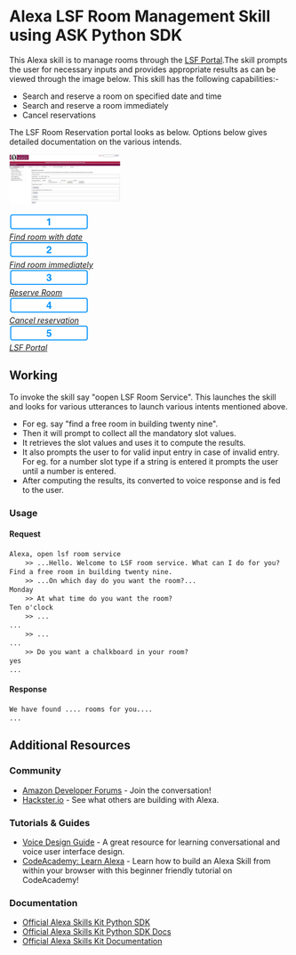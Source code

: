 # Alexa LSF Room Management Skill using ASK Python SDK

This Alexa skill is to manage rooms through the [LSF Portal](https://lsf.ovgu.de/qislsf/rds?state=extendedRoomSearch&type=1&next=extendedRoomSearch.vm&nextdir=ressourcenManager&searchCategory=detailedRoomSearch&asi=).The skill prompts the user for necessary inputs and provides appropriate results as can be viewed through the image below. This skill has the following capabilities:-
* Search and reserve a room on specified date and time
* Search and reserve a room immediately
* Cancel reservations

The LSF Room Reservation portal looks as below. Options below gives detailed documentation on the various intends.

<img src="https://github.com/athulrajvsovgu/LSFRoomSkillAlexa/blob/dev/img/LSF%20Reservation%20Portal.jpg" />

<style type="text/css">
        .fans li{
            display: inline;
        }
        .fans .captioned-image {
            display:inline-block;
            width:200px;
        }

        .fans figure {
            width: 200px;
            display:block;
            text-align:center;
        }

        img {
            max-width:200px;
        }
</style>
<p>
	<div class="intends">
		<div class="captioned-image">
			<a href="./docs/room_search_date.md">
				<img src="./img/1-off._TTH_.png" alt="Find room with date" data-canonical-src="./img/1-off._TTH_.png" style="max-width:100%;">
				  <br>
					<em>Find room with date</em>
			</a>
		</div>    
		<div class="captioned-image">    
			<a href="./docs/room_search_immediately.md">
				<img src="./img/2-off._TTH_.png" alt="Find room immediately" data-canonical-src="./img/2-off._TTH_.png" style="max-width:100%;">
				<br>
					<em>Find room immediately</em>
			</a>
		</div>    
		<div class="captioned-image">    
			<a href="./docs/reserve_room.md">
				<img src="./img/3-off._TTH_.png" alt="Reserve Room" data-canonical-src="./img/3-off._TTH_.png" style="max-width:100%;">
				<br>
					<em>Reserve Room</em>	
			</a>
		</div>    
		<div class="captioned-image">    
			<a href="./docs/cancel_reservation.md">
				<img src="./img/4-off._TTH_.png" alt="Cancel reservation" data-canonical-src="./img/4-off._TTH_.png" style="max-width:100%;">
				<br>
					<em>Cancel reservation</em>	
			</a>
		</div>      
		<div class="captioned-image">    
			<a href="https://lsf.ovgu.de/qislsf/rds?state=extendedRoomSearch&type=1&next=extendedRoomSearch.vm&nextdir=ressourcenManager&searchCategory=detailedRoomSearch&asi=">
				<img src="./img/5-off._TTH_.png" alt="LSF Portal" data-canonical-src="./img/5-off._TTH_.png" style="max-width:100%;">
				<br>
					<em>LSF Portal</em>
			</a>
		</div>
	</div>
</p>

## Working

To invoke the skill say "oopen LSF Room Service". This launches the skill and looks for various utterances to launch various intents mentioned above.
* For eg. say "find a free room in building twenty nine". 
* Then it will prompt to collect all the mandatory slot values.
* It retrieves the slot values and uses it to compute the results.
* It also prompts the user to for valid input entry in case of invalid entry. For eg. for a number slot type if a string is entered it prompts the user until a number is entered.
* After computing the results, its converted to voice response and is fed to the user.

### Usage

#### Request

```text
Alexa, open lsf room service
	>> ...Hello. Welcome to LSF room service. What can I do for you?
Find a free room in building twenty nine.
	>> ...On which day do you want the room?...
Monday
	>> At what time do you want the room?
Ten o'clock    
	>> ...
...
	>> ...
...
	>> Do you want a chalkboard in your room?
yes    
...
```

#### Response

```text
We have found .... rooms for you....
...
```

## Additional Resources

### Community

* [Amazon Developer Forums](https://forums.developer.amazon.com/spaces/165/index.html) - Join the conversation!
* [Hackster.io](https://www.hackster.io/amazon-alexa) - See what others are building with Alexa.

### Tutorials & Guides

* [Voice Design Guide](https://developer.amazon.com/designing-for-voice/) - A great resource for learning conversational and voice user interface design.
* [CodeAcademy: Learn Alexa](https://www.codecademy.com/learn/learn-alexa) - Learn how to build an Alexa Skill from within your browser with this beginner friendly tutorial on CodeAcademy!

### Documentation

*  [Official Alexa Skills Kit Python SDK](https://pypi.org/project/ask-sdk/)
*  [Official Alexa Skills Kit Python SDK Docs](https://alexa-skills-kit-python-sdk.readthedocs.io/en/latest/)
*  [Official Alexa Skills Kit Documentation](https://developer.amazon.com/docs/ask-overviews/build-skills-with-the-alexa-skills-kit.html)
